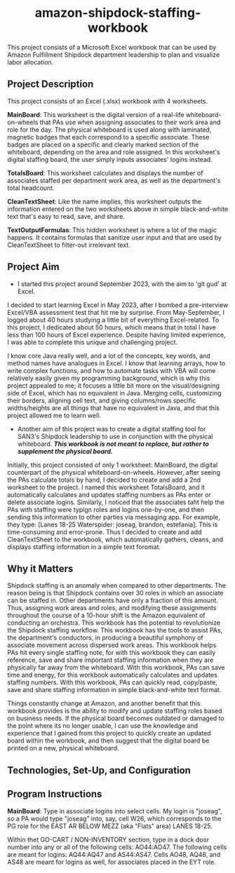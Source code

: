 
# <div align="center">amazon-shipdock-staffing-workbook</div>
This project consists of a Microsoft Excel workbook that can be used by Amazon Fulfillment Shipdock department leadership to plan and visualize labor allocation.

## Project Description
This project consists of an Excel (.xlsx) workbook with 4 worksheets.

**MainBoard**: This worksheet is the digital version of a real-life whiteboard-on-wheels that PAs use when assigning associates to their work area and role for the day. The physical whiteboard is used along with laminated, magnetic badges that each correspond to a specific associate. These badges are placed on a specific and clearly marked section of the whiteboard, depending on the area and role assigned. In this worksheet's digital staffing board, the user simply inputs associates' logins instead.

**TotalsBoard**: This worksheet calculates and displays the number of associates staffed per department work area, as well as the department's total headcount.

**CleanTextSheet**: Like the name implies, this worksheet outputs the information entered on the two worksheets above in simple black-and-white text that's easy to read, save, and share.

**TextOutputFormulas**: This hidden worksheet is where a lot of the magic happens. It contains formulas that sanitize user input and that are used by CleanTextSheet to filter-out irrelevant text.

## Project Aim
- I started this project around September 2023, with the aim to 'git gud' at Excel.

I decided to start learning Excel in May 2023, after I bombed a pre-interview Excel/VBA assessment test that hit me by surprise. From May-September, I logged about 40 hours studying a little bit of everything Excel-related. To this project, I dedicated about 50 hours, which means that in total I have less than 100 hours of Excel experience. Despite having limited experience, I was able to complete this unique and challenging project.

I know core Java really well, and a lot of the concepts, key words, and method names have analogues in Excel. I know that learning arrays, how to write complex functions, and how to automate tasks with VBA will come relatively easily given my programming background, which is why this project appealed to me; it focuses a little bit more on the visual/designing side of Excel, which has no equivalent in Java. Merging cells, customizing their borders, aligning cell text, and giving columns/rows specific widths/heights are all things that have no equivalent in Java, and that this project allowed me to learn well.

- Another aim of this project was to create a digital staffing tool for SAN3's Shipdock leadership to use in conjunction with the physical whiteboard. ***This workbook is not meant to replace, but rather to supplement the physical board.***

Initially, this project consisted of only 1 worksheet: MainBoard, the digital counterpart of the physical whiteboard-on-wheels. However, after seeing the PAs calculate totals by hand, I decided to create and add a 2nd worksheet to the project. I named this worksheet TotalsBoard, and it automatically calculates and updates staffing numbers as PAs enter or delete associate logins. Similarly, I noticed that the associates taht help the PAs with staffing were typign roles and logins one-by-one, and then sending this information to other parties via messaging app. For example, they type: [Lanes 18-25 Waterspider: joseag, brandon, estefania]. This is time-consuming and error-prone. Thus I decided to create and add CleanTextSheet to the workbook, which automatically gathers, cleans, and displays staffing information in a simple text foromat.

## Why it Matters
Shipdock staffing is an anomaly when compared to other departments. The reason being is that Shipdock contains over 30 roles in which an associate can be staffed in. Other departments have only a fraction of this amount. Thus, assigning work areas and roles, and modifying these assignments throughout the course of a 10-hour shift is the Amazon equivalent of conducting an orchestra. This workbook has the potential to revolutionize the Shipdock staffing workflow. This workbook has the tools to assist PAs, the department's conductors, in producing a beautiful symphony of associate movement across dispersed work areas. This workbook helps PAs hit every single staffing note, for with this workbook they can easily reference, save and share important staffing information when they are physically far away from the whiteboard. With this workbook, PAs can save time and energy, for this workbook automatically calculates and updates staffing numbers. With this workbook, PAs can quickly read, copy/paste, save and share staffing information in simple black-and-white text format.

Things constantly change at Amazon, and another benefit that this workbook provides is the ability to modify and update staffing roles based on business needs. If the physical board becomes outdated or damaged to the point where its no longer usable, I can use the knowledge and experience that I gained from this project to quickly create an updated board within the workbook, and then suggest that the digital board be printed on a new, physical whiteboard.

## Technologies, Set-Up, and Configuration


## Program Instructions
**MainBoard**: Type in associate logins into select cells. My login is "joseag", so a PA would type "joseag" into, say, cell W26, which corresponds to the PG role for the EAST AR BELOW MEZZ (aka "Flats" area) LANES 18-25.

Within thet GO-CART / NON-INVENTORY section, type in a dock door number into any or all of the following cells: AO44:AO47. The following cells are meant for logins: AQ44:AQ47 and AS44:AS47. Cells AO48, AQ48, and AS48 are meant for logins as well, for associates placed in the EYT role.



